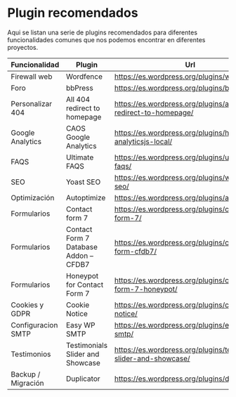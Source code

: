 # Plugin recomendados

Aqui se listan una serie de plugins recomendados para diferentes funcionalidades comunes que nos podemos encontrar en diferentes proyectos.

| Funcionalidad  | Plugin | Url | Free | Pro |
| --- | --- | --- | --- | --- |
| Firewall web  | Wordfence | <https://es.wordpress.org/plugins/wordfence> | Si | Si |
| Foro  | bbPress  | <https://es.wordpress.org/plugins/bbpress>  | Si | - |
| Personalizar 404  | All 404 redirect to homepage  | <https://es.wordpress.org/plugins/all-404-redirect-to-homepage/>  | Si | Si |
| Google Analytics  | CAOS Google Analytics | <https://es.wordpress.org/plugins/host-analyticsjs-local/>  | Si | - |
| FAQS  | Ultimate FAQS | <https://es.wordpress.org/plugins/ultimate-faqs/>  | Si | Si |
| SEO  | Yoast SEO | <https://es.wordpress.org/plugins/wordpress-seo/>  | Si | ? |
| Optimización  | Autoptimize | <https://es.wordpress.org/plugins/autoptimize/>  | Si | Si |
| Formularios  | Contact form 7 | <https://es.wordpress.org/plugins/contact-form-7/> | Si | ? |
| Formularios  | Contact Form 7 Database Addon – CFDB7  | <https://es.wordpress.org/plugins/contact-form-cfdb7/> | Si | ? |
| Formularios  | Honeypot for Contact Form 7  | <https://es.wordpress.org/plugins/contact-form-7-honeypot/> | Si | ? |
| Cookies y GDPR  | Cookie Notice  | <https://es.wordpress.org/plugins/cookie-notice/> | Si | ? |
| Configuracion SMTP  | Easy WP SMTP  | <https://es.wordpress.org/plugins/easy-wp-smtp/> | Si | - |
| Testimonios  | Testimonials Slider and Showcase  | <https://es.wordpress.org/plugins/testimonial-slider-and-showcase/>  | Si | Si |
| Backup / Migración  | Duplicator  | <https://es.wordpress.org/plugins/duplicator/>  | Si | Si |
